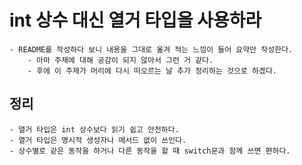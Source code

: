 # int 상수 대신 열거 타입을 사용하라
    - README를 작성하다 보니 내용을 그대로 옮겨 적는 느낌이 들어 요약만 작성한다.
        - 아마 주제에 대해 공감이 되지 않아서 그런 거 같다.
        - 후에 이 주제가 머리에 다시 떠오르는 날 추가 정리하는 것으로 하겠다.

## 정리
    - 열거 타입은 int 상수보다 읽기 쉽고 안전하다.
    - 열거 타입은 명시적 생성자나 메서드 없이 쓰인다.
    - 상수별로 같은 동작을 하거나 다른 동작을 할 때 switch문과 함께 쓰면 편하다.